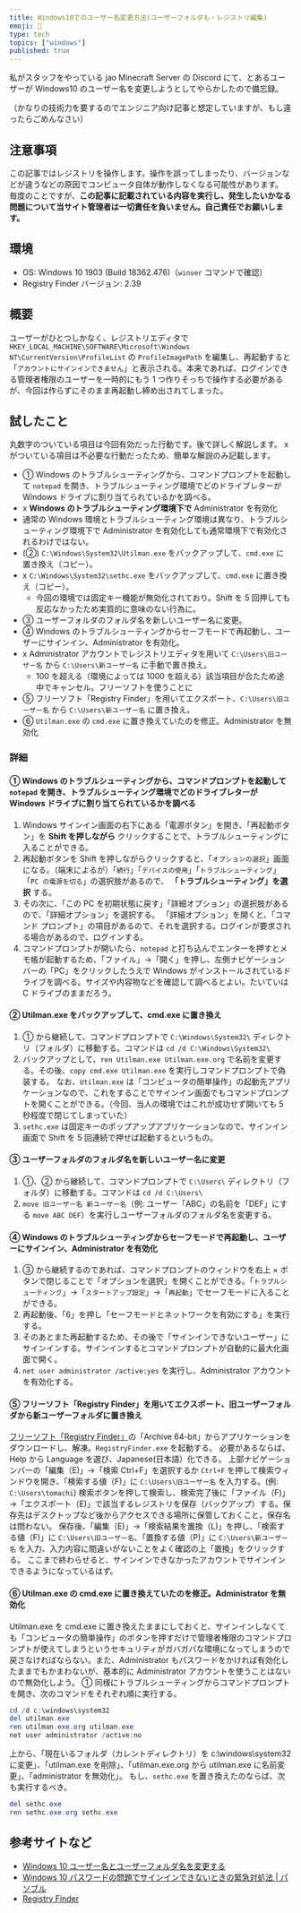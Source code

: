 ```yaml
---
title: Windows10でのユーザー名変更方法(ユーザーフォルダも・レジストリ編集)
emoji: 👥
type: tech
topics: ["windows"]
published: true
---
```


私がスタッフをやっている jao Minecraft Server の Discord にて、とあるユーザーが Windows10 のユーザー名を変更しようとしてやらかしたので備忘録。

（かなりの技術力を要するのでエンジニア向け記事と想定していますが、もし違ったらごめんなさい）

## 注意事項

この記事ではレジストリを操作します。操作を誤ってしまったり、バージョンなどが違うなどの原因でコンピュータ自体が動作しなくなる可能性があります。
毎度のことですが、**この記事に記載されている内容を実行し、発生したいかなる問題について当サイト管理者は一切責任を負いません。自己責任でお願いします。**

## 環境

- OS: Windows 10 1903 (Build 18362.476)（`winver` コマンドで確認）
- Registry Finder バージョン: 2.39

## 概要

ユーザーがひとつしかなく、レジストリエディタで `HKEY_LOCAL_MACHINE\SOFTWARE\Microsoft\Windows NT\CurrentVersion\ProfileList` の `ProfileImagePath` を編集し、再起動すると「`アカウントにサインインできません`」と表示される。本来であれば、ログインできる管理者権限のユーザーを一時的にもう 1 つ作りそっちで操作する必要があるが、今回は作らずにそのまま再起動し締め出されてしまった。

## 試したこと

丸数字のついている項目は今回有効だった行動です。後で詳しく解説します。
x がついている項目は不必要な行動だったため、簡単な解説のみ記載します。

- ① Windows のトラブルシューティングから、コマンドプロンプトを起動して `notepad` を開き、トラブルシューティング環境でどのドライブレターが Windows ドライブに割り当てられているかを調べる。
- x **Windows のトラブルシューティング環境下で** Administrator を有効化
- 通常の Windows 環境とトラブルシューティング環境は異なり、トラブルシューティング環境下で Administrator を有効化しても通常環境下で有効化されるわけではない。
- (②) `C:\Windows\System32\Utilman.exe` をバックアップして、`cmd.exe` に置き換え（コピー）。
- x `C:\Windows\System32\sethc.exe` をバックアップして、`cmd.exe` に置き換え（コピー）。
  - 今回の環境では固定キー機能が無効化されており。Shift を 5 回押しても反応なかったため実質的に意味のない行為に。
- ③ ユーザーフォルダのフォルダ名を新しいユーザー名に変更。
- ④ Windows のトラブルシューティングからセーフモードで再起動し、ユーザーにサインイン、Administrator を有効化。
- x Administrator アカウントでレジストリエディタを用いて `C:\Users\旧ユーザー名` から `C:\Users\新ユーザー名` に手動で置き換え。
  - 100 を超える（環境によっては 1000 を超える）該当項目が合たため途中でキャンセル。フリーソフトを使うことに
- ⑤ フリーソフト「Registry Finder」を用いてエクスポート、`C:\Users\旧ユーザー名` から `C:\Users\新ユーザー名` に置き換え。
- ⑥ `Utilman.exe` の `cmd.exe` に置き換えていたのを修正。Administrator を無効化

### 詳細

#### ① Windows のトラブルシューティングから、コマンドプロンプトを起動して `notepad` を開き、トラブルシューティング環境でどのドライブレターが Windows ドライブに割り当てられているかを調べる

1. Windows サインイン画面の右下にある「電源ボタン」を開き、「再起動ボタン」を **Shift を押しながら** クリックすることで、トラブルシューティングに入ることができる。
2. 再起動ボタンを Shift を押しながらクリックすると、「`オプションの選択`」画面になる。（端末によるが）「`続行`」「`デバイスの使用`」「`トラブルシューティング`」「`PC の電源を切る`」の選択肢があるので、 **「トラブルシューティング」を選択** する。
3. その次に、「この PC を初期状態に戻す」「詳細オプション」の選択肢があるので、「詳細オプション」を選択する。
   「詳細オプション」を開くと、「コマンド プロンプト」の項目があるので、それを選択する。ログインが要求される場合があるので、ログインする。
4. コマンドプロンプトが開いたら、`notepad` と打ち込んでエンターを押すとメモ帳が起動するため、「ファイル」→「開く」を押し、左側ナビゲーションバーの「PC」をクリックしたうえで Windows がインストールされているドライブを調べる。サイズや内容物などを確認して調べるとよい。たいていは C ドライブのままだろう。

#### ② Utilman.exe をバックアップして、cmd.exe に置き換え

1. ① から継続して、コマンドプロンプトで `C:\Windows\System32\` ディレクトリ（フォルダ）に移動する。コマンドは `cd /d C:\Windows\System32\`
2. バックアップとして、`ren Utilman.exe Utilman.exe.org` で名前を変更する。その後、`copy cmd.exe Utilman.exe` を実行しコマンドプロンプトで偽装する。
   なお、`Utilman.exe` は「コンピュータの簡単操作」の起動先アプリケーションなので、これをすることでサインイン画面でもコマンドプロンプトを開くことができる。（今回、当人の環境ではこれが成功せず開いても 5 秒程度で閉じてしまっていた）
3. `sethc.exe` は固定キーのポップアップアプリケーションなので、サインイン画面で Shift を 5 回連続で押せば起動するというもの。

#### ③ ユーザーフォルダのフォルダ名を新しいユーザー名に変更

1. ①、② から継続して、コマンドプロンプトで `C:\Users\` ディレクトリ（フォルダ）に移動する。コマンドは `cd /d C:\Users\`
2. `move 旧ユーザー名 新ユーザー名`（例: ユーザー「ABC」の名前を「DEF」にする `move ABC DEF`）を実行しユーザーフォルダのフォルダ名を変更する。

#### ④ Windows のトラブルシューティングからセーフモードで再起動し、ユーザーにサインイン、Administrator を有効化

1. ③ から継続するのであれば、コマンドプロンプトのウィンドウを右上 × ボタンで閉じることで「オプションを選択」を開くことができる。「`トラブルシューティング`」→「`スタートアップ設定`」→「`再起動`」でセーフモードに入ることができる。
2. 再起動後、「6」を押し「セーフモードとネットワークを有効にする」を実行する。
3. そのあとまた再起動するため、その後で「サインインできないユーザー」にサインインする。サインインするとコマンドプロンプトが自動的に最大化画面で開く。
4. `net user administrator /active:yes` を実行し、Administrator アカウントを有効化する。

#### ⑤ フリーソフト「Registry Finder」を用いてエクスポート、旧ユーザーフォルダから新ユーザーフォルダに置き換え

[フリーソフト「Registry Finder」](https://registry-finder.com/)の「Archive 64-bit」からアプリケーションをダウンロードし、解凍。`RegistryFinder.exe` を起動する。
必要があるならば、Help から Language を選び、Japanese(日本語）化できる。
上部ナビゲーションバーの「編集（E)」→「検索 Ctrl+F」を選択するか `Ctrl+F` を押して検索ウィンドウを開き、「検索する値（F)」に `C:\Users\旧ユーザー名` を入力する。(例: `C:\Users\tomachi`)
検索ボタンを押して検索し、検索完了後に「ファイル（F)」→「エクスポート（E)」で該当するレジストリを保存（バックアップ）する。保存先はデスクトップなど後からアクセスできる場所に保管しておくこと。保存名は問わない。
保存後、「編集（E)」→「検索結果を置換（L)」を押し、「検索する値（F)」に `C:\Users\旧ユーザー名`、「置換する値（P)」に `C:\Users\新ユーザー名` を入力、入力内容に間違いがないことをよく確認の上「置換」をクリックする。
ここまで終わらせると、サインインできなかったアカウントでサインインできるようになっているはず。

#### ⑥ Utilman.exe の cmd.exe に置き換えていたのを修正。Administrator を無効化

Utilman.exe を cmd.exe に置き換えたままにしておくと、サインインしなくても「コンピュータの簡単操作」のボタンを押すだけで管理者権限のコマンドプロンプトが使えてしまうというセキュリティがガバガバな環境になってしまうので戻さなければならない。また、Administrator もパスワードをかければ有効化したままでもかまわないが、基本的に Administrator アカウントを使うことはないので無効化しよう。
① 同様にトラブルシューティングからコマンドプロンプトを開き、次のコマンドをそれぞれ順に実行する。

```powershell
cd /d c:\windows\system32
del utilman.exe
ren utilman.exe.org utilman.exe
net user administrator /active:no
```

上から、「現在いるフォルダ（カレントディレクトリ）を c:\\windows\\system32 に変更」、「utilman.exe を削除」、「utilman.exe.org から utilman.exe に名前変更」、「administrator を無効化」。
もし、`sethc.exe` を置き換えたのならば、次も実行するべき。

```powershell
del sethc.exe
ren sethc.exe.org sethc.exe
```

## 参考サイトなど

- [Windows 10 ユーザー名とユーザーフォルダ名を変更する](https://www.billionwallet.com/windows10/win10-user-name-change.html)
- [Windows 10 パスワードの問題でサインインできないときの緊急対処法 | パソブル](https://www.pasoble.jp/windows/10/signin-sippai.html)
- [Registry Finder](https://registry-finder.com/)
